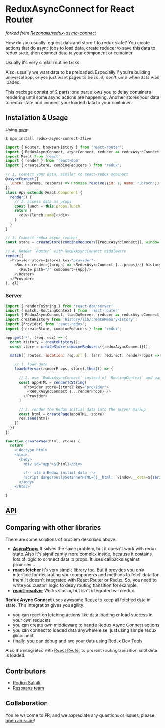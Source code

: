 ReduxAsyncConnect for React Router
============
*forked from [Rezonans/redux-async-connect](https://github.com/Rezonans/redux-async-connect)*

How do you usually request data and store it to redux state?
You create actions that do async jobs to load data, create reducer to save this data to redux state, 
then connect data to your component or container.

Usually it's very similar routine tasks.

Also, usually we want data to be preloaded. Especially if you're building universal app, 
or you just want pages to be solid, don't jump when data was loaded.

This package consist of 2 parts: one part allows you to delay containers rendering until some async actions are happening.
Another stores your data to redux state and connect your loaded data to your container.

## Installation & Usage

Using [npm](https://www.npmjs.com/):

    $ npm install redux-async-connect-3five

```js
import { Router, browserHistory } from 'react-router';
import { ReduxAsyncConnect, asyncConnect, reducer as reduxAsyncConnect } from 'redux-async-connect'
import React from 'react'
import { render } from 'react-dom'
import { createStore, combineReducers } from 'redux';

// 1. Connect your data, similar to react-redux @connect
@asyncConnect({
  lunch: (params, helpers) => Promise.resolve({id: 1, name: 'Borsch'})
})
class App extends React.Component {
  render() {
    // 2. access data as props
    const lunch = this.props.lunch
    return (
      <div>{lunch.name}</div>
    )
  }
}

// 3. Connect redux async reducer
const store = createStore(combineReducers({reduxAsyncConnect}), window.__data);

// 4. Render `Router` with ReduxAsyncConnect middleware
render((
  <Provider store={store} key="provider">
    <Router render={(props) => <ReduxAsyncConnect {...props}/>} history={browserHistory}>
      <Route path="/" component={App}/>
    </Router>
  </Provider>
), el)
```

### Server

```js
import { renderToString } from 'react-dom/server'
import { match, RoutingContext } from 'react-router'
import { ReduxAsyncConnect, loadOnServer, reducer as reduxAsyncConnect } from 'redux-async-connect'
import createHistory from 'history/lib/createMemoryHistory';
import {Provider} from 'react-redux';
import { createStore, combineReducers } from 'redux';

app.get('*', (req, res) => {
  const history = createHistory();
  const store = createStore(combineReducers({reduxAsyncConnect}));

  match({ routes, location: req.url }, (err, redirect, renderProps) => {

    // 1. load data
    loadOnServer(renderProps, store).then(() => {

      // 2. use `ReduxAsyncConnect` instead of `RoutingContext` and pass it `renderProps`
      const appHTML = renderToString(
        <Provider store={store} key="provider">
          <ReduxAsyncConnect {...renderProps} />
        </Provider>
      )

      // 3. render the Redux initial data into the server markup
      const html = createPage(appHTML, store)
      res.send(html)
    })
  })
})

function createPage(html, store) {
  return `
    <!doctype html>
    <html>
      <body>
        <div id="app">${html}</div>

        <!-- its a Redux initial data -->
        <script dangerouslySetInnerHTML={{__html: `window.__data=${serialize(store.getState())};`}} charSet="UTF-8"/>
      </body>
    </html>
  `
}
```

## [API](/docs/API.MD)

## Comparing with other libraries

There are some solutions of problem described above:

- [**AsyncProps**](https://github.com/rackt/async-props)
  It solves the same problem, but it doesn't work with redux state. Also it's significantly more complex inside, 
  because it contains lots of logic to connect data to props.
  It uses callbacks against promises... 
- [**react-fetcher**](https://github.com/markdalgleish/react-fetcher)
  It's very simple library too. But it provides you only interface for decorating your components and methods 
  to fetch data for them. It doesn't integrated with React Router or Redux. So, you need to write you custom logic
  to delay routing transition for example.
- [**react-resolver**](https://github.com/ericclemmons/react-resolver)
  Works similar, but isn't integrated with redux. 

**Redux Async Connect** uses awesome [Redux](https://github.com/rackt/redux) to keep all fetched data in state.
This integration gives you agility: 

- you can react on fetching actions like data loading or load success in your own reducers
- you can create own middleware to handle Redux Async Connect actions
- you can connect to loaded data anywhere else, just using simple redux @connect
- finally, you can debug and see your data using Redux Dev Tools

Also it's integrated with [React Router](https://github.com/rackt/react-router) to prevent routing transition 
until data is loaded.

## Contributors
- [Rodion Salnik](https://github.com/sars)
- [Rezonans team](https://github.com/Rezonans)

## Collaboration
You're welcome to PR, and we appreciate any questions or issues, please [open an issue](https://github.com/Rezonans/redux-async-connect/issues)!
